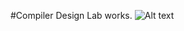 #Compiler Design Lab works.
![Alt text](https://i1.wp.com/www.computersciencelearn.in/wp-content/uploads/2016/09/Compiler-Design.png?fit=1063%2C604 "Optional title")
